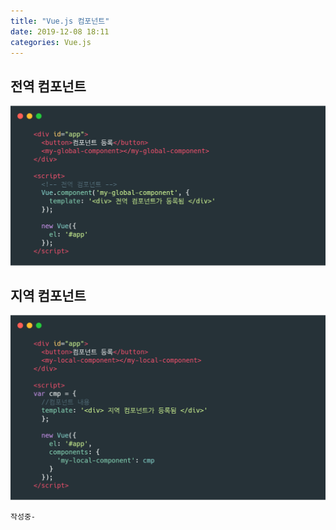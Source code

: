 ```yaml
---
title: "Vue.js 컴포넌트"
date: 2019-12-08 18:11
categories: Vue.js
---
```


## 전역 컴포넌트

![global-conponent](../assets/images/global-component.png)


## 지역 컴포넌트
![local-conponent](../assets/images/local-component.png)
```
작성중-
```
